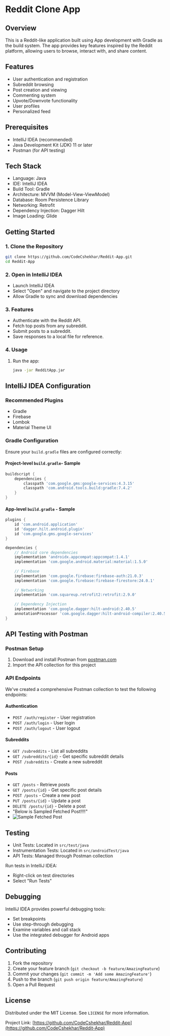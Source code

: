 # Reddit Clone App

## Overview
This is a Reddit-like application built using App development with Gradle as the build system. The app provides key features inspired by the Reddit platform, allowing users to browse, interact with, and share content.

## Features
- User authentication and registration
- Subreddit browsing
- Post creation and viewing
- Commenting system
- Upvote/Downvote functionality
- User profiles
- Personalized feed

## Prerequisites
- IntelliJ IDEA (recommended)
- Java Development Kit (JDK) 11 or later
- Postman (for API testing)

## Tech Stack
- Language: Java
- IDE: IntelliJ IDEA
- Build Tool: Gradle
- Architecture: MVVM (Model-View-ViewModel)
- Database: Room Persistence Library
- Networking: Retrofit
- Dependency Injection: Dagger Hilt
- Image Loading: Glide

## Getting Started

### 1. Clone the Repository
```bash
git clone https://github.com/CodeCshekhar/Reddit-App.git
cd Reddit-App
```

### 2. Open in IntelliJ IDEA
- Launch IntelliJ IDEA
- Select "Open" and navigate to the project directory
- Allow Gradle to sync and download dependencies

### 3. Features
- Authenticate with the Reddit API.
- Fetch top posts from any subreddit.
- Submit posts to a subreddit.
- Save responses to a local file for reference.

### 4. Usage
1. Run the app:
   ```bash
   java -jar RedditApp.jar


## IntelliJ IDEA Configuration

### Recommended Plugins
- Gradle
- Firebase
- Lombok
- Material Theme UI

### Gradle Configuration
Ensure your `build.gradle` files are configured correctly:

#### Project-level `build.gradle`- Sample
```groovy
buildscript {
    dependencies {
        classpath 'com.google.gms:google-services:4.3.15'
        classpath 'com.android.tools.build:gradle:7.4.2'
    }
}
```

#### App-level `build.gradle` - Sample
```groovy
plugins {
    id 'com.android.application'
    id 'dagger.hilt.android.plugin'
    id 'com.google.gms.google-services'
}

dependencies {
    // Android core dependencies
    implementation 'androidx.appcompat:appcompat:1.4.1'
    implementation 'com.google.android.material:material:1.5.0'
    
    // Firebase
    implementation 'com.google.firebase:firebase-auth:21.0.3'
    implementation 'com.google.firebase:firebase-firestore:24.0.1'
    
    // Networking
    implementation 'com.squareup.retrofit2:retrofit:2.9.0'
    
    // Dependency Injection
    implementation 'com.google.dagger:hilt-android:2.40.5'
    annotationProcessor 'com.google.dagger:hilt-android-compiler:2.40.5'
}
```

## API Testing with Postman

### Postman Setup
1. Download and install Postman from [postman.com](https://www.postman.com/downloads/)
2. Import the API collection for this project

### API Endpoints
We've created a comprehensive Postman collection to test the following endpoints:

#### Authentication
- `POST /auth/register` - User registration
- `POST /auth/login` - User login
- `POST /auth/logout` - User logout

#### Subreddits
- `GET /subreddits` - List all subreddits
- `GET /subreddits/{id}` - Get specific subreddit details
- `POST /subreddits` - Create a new subreddit

#### Posts
- `GET /posts` - Retrieve posts
- `GET /posts/{id}` - Get specific post details
- `POST /posts` - Create a new post
- `PUT /posts/{id}` - Update a post
- `DELETE /posts/{id}` - Delete a post
- "Below is Sampled Fetched Post!!!!"
- ![Sample Fetched Post](https://github.com/user-attachments/assets/ffca6c7c-0af7-4410-9740-47920b0a85a1)


## Testing
- Unit Tests: Located in `src/test/java`
- Instrumentation Tests: Located in `src/androidTest/java`
- API Tests: Managed through Postman collection

Run tests in IntelliJ IDEA:
- Right-click on test directories
- Select "Run Tests"

## Debugging
IntelliJ IDEA provides powerful debugging tools:
- Set breakpoints
- Use step-through debugging
- Examine variables and call stack
- Use the integrated debugger for Android apps

## Contributing
1. Fork the repository
2. Create your feature branch (`git checkout -b feature/AmazingFeature`)
3. Commit your changes (`git commit -m 'Add some AmazingFeature'`)
4. Push to the branch (`git push origin feature/AmazingFeature`)
5. Open a Pull Request

## License
Distributed under the MIT License. See `LICENSE` for more information.

Project Link: [https://github.com/CodeCshekhar/Reddit-App](https://github.com/CodeCshekhar/Reddit-App)
